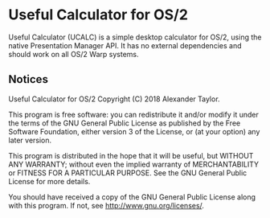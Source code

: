 Useful Calculator for OS/2
==========================

  Useful Calculator (UCALC) is a simple desktop calculator for OS/2,
  using the native Presentation Manager API.  It has no external
  dependencies and should work on all OS/2 Warp systems.

Notices
-------

  Useful Calculator for OS/2
  Copyright (C) 2018 Alexander Taylor.

  This program is free software: you can redistribute it and/or modify
  it under the terms of the GNU General Public License as published by
  the Free Software Foundation, either version 3 of the License, or
  (at your option) any later version.

  This program is distributed in the hope that it will be useful,
  but WITHOUT ANY WARRANTY; without even the implied warranty of
  MERCHANTABILITY or FITNESS FOR A PARTICULAR PURPOSE.  See the
  GNU General Public License for more details.

  You should have received a copy of the GNU General Public License
  along with this program.  If not, see <http://www.gnu.org/licenses/>.

